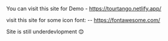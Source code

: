 You can visit this site for Demo - https://tourtango.netlify.app/

visit this site for some icon font: -- https://fontawesome.com/

Site is still underdevlopment 😊